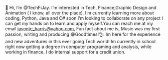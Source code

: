 👋 Hi, I’m @TechFiJay. I’m interested in Tech, Finance,Graphic Design and Animation ( I know, all over the place). 
I’m currently learning more about coding, Python, Java and C# soon.I’m looking to collaborate on any project I can 
get my hands on to learn and apply myself.You can reach me at my email javonte_harris@yahoo.com, Fun fact about 
me is, Music was my first passion, writing and producing 😁Goodtimes!👌. Im here for the experience and new adventures
in this ever going Tech world! Im currently in school right now getting a degree in computer programing and analysis,
while working in finance, I do internal support for a credit union.

